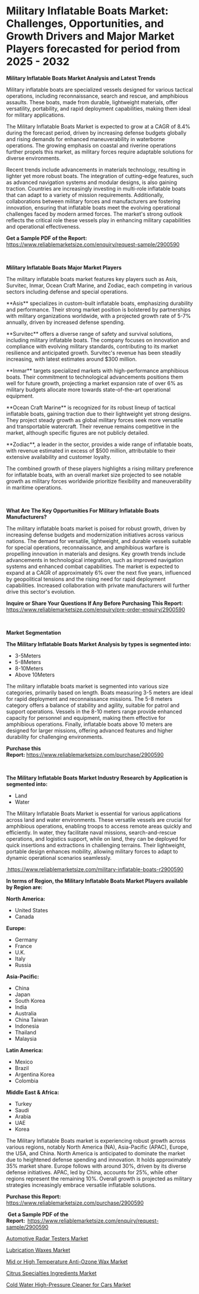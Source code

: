 <p><h1>Military Inflatable Boats Market: Challenges, Opportunities, and Growth Drivers and Major Market Players forecasted for period from 2025 - 2032</h1></p><p><strong>Military Inflatable Boats Market Analysis and Latest Trends</strong></p>
<p><p>Military inflatable boats are specialized vessels designed for various tactical operations, including reconnaissance, search and rescue, and amphibious assaults. These boats, made from durable, lightweight materials, offer versatility, portability, and rapid deployment capabilities, making them ideal for military applications.</p><p>The Military Inflatable Boats Market is expected to grow at a CAGR of 8.4% during the forecast period, driven by increasing defense budgets globally and rising demands for enhanced maneuverability in waterborne operations. The growing emphasis on coastal and riverine operations further propels this market, as military forces require adaptable solutions for diverse environments. </p><p>Recent trends include advancements in materials technology, resulting in lighter yet more robust boats. The integration of cutting-edge features, such as advanced navigation systems and modular designs, is also gaining traction. Countries are increasingly investing in multi-role inflatable boats that can adapt to a variety of mission requirements. Additionally, collaborations between military forces and manufacturers are fostering innovation, ensuring that inflatable boats meet the evolving operational challenges faced by modern armed forces. The market's strong outlook reflects the critical role these vessels play in enhancing military capabilities and operational effectiveness.</p></p>
<p><strong>Get a Sample PDF of the Report:&nbsp;</strong> <a href="https://www.reliablemarketsize.com/enquiry/request-sample/2900590?utm_campaign=2003&utm_medium=2&utm_source=Github&utm_content=ia&utm_term=16032025&utm_id=military-inflatable-boats">https://www.reliablemarketsize.com/enquiry/request-sample/2900590</a></p>
<p>&nbsp;</p>
<p><strong>Military Inflatable Boats Major Market Players</strong></p>
<p><p>The military inflatable boats market features key players such as Asis, Survitec, Inmar, Ocean Craft Marine, and Zodiac, each competing in various sectors including defense and special operations. </p><p>**Asis** specializes in custom-built inflatable boats, emphasizing durability and performance. Their strong market position is bolstered by partnerships with military organizations worldwide, with a projected growth rate of 5-7% annually, driven by increased defense spending.</p><p>**Survitec** offers a diverse range of safety and survival solutions, including military inflatable boats. The company focuses on innovation and compliance with evolving military standards, contributing to its market resilience and anticipated growth. Survitec's revenue has been steadily increasing, with latest estimates around $300 million.</p><p>**Inmar** targets specialized markets with high-performance amphibious boats. Their commitment to technological advancements positions them well for future growth, projecting a market expansion rate of over 6% as military budgets allocate more towards state-of-the-art operational equipment.</p><p>**Ocean Craft Marine** is recognized for its robust lineup of tactical inflatable boats, gaining traction due to their lightweight yet strong designs. They project steady growth as global military forces seek more versatile and transportable watercraft. Their revenue remains competitive in the market, although specific figures are not publicly detailed.</p><p>**Zodiac**, a leader in the sector, provides a wide range of inflatable boats, with revenue estimated in excess of $500 million, attributable to their extensive availability and customer loyalty. </p><p>The combined growth of these players highlights a rising military preference for inflatable boats, with an overall market size projected to see notable growth as military forces worldwide prioritize flexibility and maneuverability in maritime operations.</p></p>
<p>&nbsp;</p>
<p><strong>What Are The Key Opportunities For Military Inflatable Boats Manufacturers?</strong></p>
<p><p>The military inflatable boats market is poised for robust growth, driven by increasing defense budgets and modernization initiatives across various nations. The demand for versatile, lightweight, and durable vessels suitable for special operations, reconnaissance, and amphibious warfare is propelling innovation in materials and designs. Key growth trends include advancements in technological integration, such as improved navigation systems and enhanced combat capabilities. The market is expected to expand at a CAGR of approximately 6% over the next five years, influenced by geopolitical tensions and the rising need for rapid deployment capabilities. Increased collaboration with private manufacturers will further drive this sector's evolution.</p></p>
<p><strong>Inquire or Share Your Questions If Any Before Purchasing This Report:</strong> <a href="https://www.reliablemarketsize.com/enquiry/pre-order-enquiry/2900590?utm_campaign=2003&utm_medium=2&utm_source=Github&utm_content=ia&utm_term=16032025&utm_id=military-inflatable-boats">https://www.reliablemarketsize.com/enquiry/pre-order-enquiry/2900590</a></p>
<p>&nbsp;</p>
<p><strong>Market Segmentation</strong></p>
<p><strong>The Military Inflatable Boats Market Analysis by types is segmented into:</strong></p>
<p><ul><li>3-5Meters</li><li>5-8Meters</li><li>8-10Meters</li><li>Above 10Meters</li></ul></p>
<p><p>The military inflatable boats market is segmented into various size categories, primarily based on length. Boats measuring 3-5 meters are ideal for rapid deployment and reconnaissance missions. The 5-8 meters category offers a balance of stability and agility, suitable for patrol and support operations. Vessels in the 8-10 meters range provide enhanced capacity for personnel and equipment, making them effective for amphibious operations. Finally, inflatable boats above 10 meters are designed for larger missions, offering advanced features and higher durability for challenging environments.</p></p>
<p><strong>Purchase this Report:&nbsp;</strong><a href="https://www.reliablemarketsize.com/purchase/2900590?utm_campaign=2003&utm_medium=2&utm_source=Github&utm_content=ia&utm_term=16032025&utm_id=military-inflatable-boats">https://www.reliablemarketsize.com/purchase/2900590</a></p>
<p>&nbsp;</p>
<p><strong>The Military Inflatable Boats Market Industry Research by Application is segmented into:</strong></p>
<p><ul><li>Land</li><li>Water</li></ul></p>
<p><p>The Military Inflatable Boats Market is essential for various applications across land and water environments. These versatile vessels are crucial for amphibious operations, enabling troops to access remote areas quickly and efficiently. In water, they facilitate naval missions, search-and-rescue operations, and logistics support, while on land, they can be deployed for quick insertions and extractions in challenging terrains. Their lightweight, portable design enhances mobility, allowing military forces to adapt to dynamic operational scenarios seamlessly.</p></p>
<p><a href="https://www.reliablemarketsize.com/military-inflatable-boats-r2900590?utm_campaign=2003&utm_medium=2&utm_source=Github&utm_content=ia&utm_term=16032025&utm_id=military-inflatable-boats">&nbsp;https://www.reliablemarketsize.com/military-inflatable-boats-r2900590</a></p>
<p><strong>In terms of Region, the Military Inflatable Boats Market Players available by Region are:</strong></p>
<p>
    <p> <strong> North America: </strong>
        <ul>
            <li>United States</li>
            <li>Canada</li>
        </ul>
        </p> 
    <p> <strong> Europe: </strong>
        <ul>
            <li>Germany</li>
            <li>France</li>
            <li>U.K.</li>
            <li>Italy</li>
            <li>Russia</li>
        </ul>
        </p> 
    <p> <strong> Asia-Pacific: </strong>
        <ul>
            <li>China</li>
            <li>Japan</li>
            <li>South Korea</li>
            <li>India</li>
            <li>Australia</li>
            <li>China Taiwan</li>
            <li>Indonesia</li>
            <li>Thailand</li>
            <li>Malaysia</li>
        </ul>
        </p> 
    <p> <strong> Latin America: </strong>
        <ul>
            <li>Mexico</li>
            <li>Brazil</li>
            <li>Argentina Korea</li>
            <li>Colombia</li>
        </ul>
        </p> 
    <p> <strong> Middle East & Africa: </strong>
        <ul>
            <li>Turkey</li>
            <li>Saudi</li>
            <li>Arabia</li>
            <li>UAE</li>
            <li>Korea</li>
        </ul>
    </p>
    </p>
<p><p>The Military Inflatable Boats market is experiencing robust growth across various regions, notably North America (NA), Asia-Pacific (APAC), Europe, the USA, and China. North America is anticipated to dominate the market due to heightened defense spending and innovation. It holds approximately 35% market share. Europe follows with around 30%, driven by its diverse defense initiatives. APAC, led by China, accounts for 25%, while other regions represent the remaining 10%. Overall growth is projected as military strategies increasingly embrace versatile inflatable solutions.</p></p>
<p><strong>Purchase this Report: </strong><a href="https://www.reliablemarketsize.com/purchase/2900590?utm_campaign=2003&utm_medium=2&utm_source=Github&utm_content=ia&utm_term=16032025&utm_id=military-inflatable-boats">https://www.reliablemarketsize.com/purchase/2900590</a></p>
<p>&nbsp;<strong>Get a Sample PDF of the Report:&nbsp;&nbsp;</strong><a href="https://www.reliablemarketsize.com/enquiry/request-sample/2900590?utm_campaign=2003&utm_medium=2&utm_source=Github&utm_content=ia&utm_term=16032025&utm_id=military-inflatable-boats">https://www.reliablemarketsize.com/enquiry/request-sample/2900590</a></p>
<p><strong></strong></p>
<p><p><a href="https://github.com/hayasiorover/Market-Research-Report-List-1/blob/main/automotive-radar-testers-market.md?utm_campaign=2003&utm_medium=2&utm_source=Github&utm_content=ia&utm_term=16032025&utm_id=military-inflatable-boats">Automotive Radar Testers Market</a></p><p><a href="https://github.com/estaykaleslo/Market-Research-Report-List-1/blob/main/lubrication-waxes-market.md?utm_campaign=2003&utm_medium=2&utm_source=Github&utm_content=ia&utm_term=16032025&utm_id=military-inflatable-boats">Lubrication Waxes Market</a></p><p><a href="https://github.com/tandyorandby/Market-Research-Report-List-1/blob/main/mid-or-high-temperature-anti-ozone-wax-market.md?utm_campaign=2003&utm_medium=2&utm_source=Github&utm_content=ia&utm_term=16032025&utm_id=military-inflatable-boats">Mid or High Temperature Anti-Ozone Wax Market</a></p><p><a href="https://github.com/janskudiony/Market-Research-Report-List-1/blob/main/citrus-specialties-ingredients-market.md?utm_campaign=2003&utm_medium=2&utm_source=Github&utm_content=ia&utm_term=16032025&utm_id=military-inflatable-boats">Citrus Specialties Ingredients Market</a></p><p><a href="https://github.com/parthplagaf6/Market-Research-Report-List-1/blob/main/cold-water-high-pressure-cleaner-for-cars-market.md?utm_campaign=2003&utm_medium=2&utm_source=Github&utm_content=ia&utm_term=16032025&utm_id=military-inflatable-boats">Cold Water High-Pressure Cleaner for Cars Market</a></p></p>